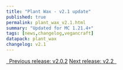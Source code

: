 ```yaml
---
title: "Plant Wax - v2.1 update"
published: true
permalink: plant_wax_v2.1.html
summary: "Updated for MC 1.21.4+"
tags: [news,changelog,vegancraft]
datapack: plant_wax
changelog: v2.1
---
```


<div class="btn-group">
    <a href="plant_wax_v2.0.2.html" role="button" class="btn btn-primary"><i class="fa fa-caret-left"></i>&nbsp; Previous release: v2.0.2</a>
    <a href="plant_wax_v2.2.html" role="button" class="btn btn-primary">Next release: v2.2 &nbsp;<i class="fa fa-caret-right"></i></a>
</div>